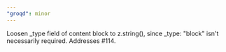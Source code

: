 ```yaml
---
"groqd": minor
---
```


Loosen \_type field of content block to z.string(), since \_type: "block" isn't necessarily required. Addresses #114.
